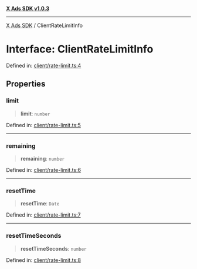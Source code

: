 [**X Ads SDK v1.0.3**](../README.md)

***

[X Ads SDK](../globals.md) / ClientRateLimitInfo

# Interface: ClientRateLimitInfo

Defined in: [client/rate-limit.ts:4](https://github.com/kage1020/x-ads-sdk/blob/main/src/client/rate-limit.ts#L4)

## Properties

### limit

> **limit**: `number`

Defined in: [client/rate-limit.ts:5](https://github.com/kage1020/x-ads-sdk/blob/main/src/client/rate-limit.ts#L5)

***

### remaining

> **remaining**: `number`

Defined in: [client/rate-limit.ts:6](https://github.com/kage1020/x-ads-sdk/blob/main/src/client/rate-limit.ts#L6)

***

### resetTime

> **resetTime**: `Date`

Defined in: [client/rate-limit.ts:7](https://github.com/kage1020/x-ads-sdk/blob/main/src/client/rate-limit.ts#L7)

***

### resetTimeSeconds

> **resetTimeSeconds**: `number`

Defined in: [client/rate-limit.ts:8](https://github.com/kage1020/x-ads-sdk/blob/main/src/client/rate-limit.ts#L8)
